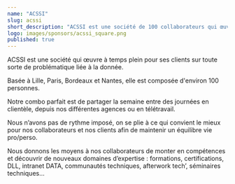 ```yaml
---
name: "ACSSI"
slug: acssi
short_description: "ACSSI est une société de 100 collaborateurs qui œuvre à temps plein pour ses clients sur toute sorte de problématique liée à la donnée."
logo: images/sponsors/acssi_square.png  
published: true
---
```

ACSSI est une société qui œuvre à temps plein pour ses clients sur toute sorte de problématique liée à la donnée.

Basée à Lille, Paris, Bordeaux et Nantes, elle est composée d'environ 100 personnes.

Notre combo parfait est de partager la semaine entre des journées en clientèle, depuis nos différentes agences ou en télétravail.

Nous n’avons pas de rythme imposé, on se plie à ce qui convient le mieux pour nos collaborateurs et nos clients afin de maintenir un équilibre vie pro/perso.

Nous donnons les moyens à nos collaborateurs de monter en compétences et découvrir de nouveaux domaines d’expertise : formations, certifications, DLL, intranet DATA, communautés techniques, afterwork tech’, séminaires techniques…
